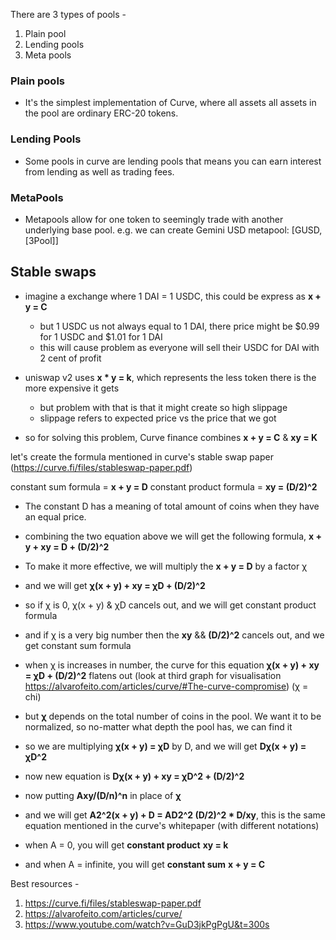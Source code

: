 There are 3 types of pools -

1. Plain pool
2. Lending pools
3. Meta pools

### Plain pools

- It's the simplest implementation of Curve, where all assets all assets in the pool are ordinary ERC-20 tokens.

### Lending Pools

- Some pools in curve are lending pools that means you can earn interest from lending as well as trading fees.

### MetaPools

- Metapools allow for one token to seemingly trade with another underlying base pool. e.g. we can create Gemini USD metapool: [GUSD, [3Pool]]

## Stable swaps

- imagine a exchange where 1 DAI = 1 USDC, this could be express as **x + y = C**
    - but 1 USDC us not always equal to 1 DAI, there price might be $0.99 for 1 USDC and $1.01 for 1 DAI
    - this will cause problem as everyone will sell their USDC for DAI with 2 cent of profit

- uniswap v2 uses **x * y = k**, which represents the less token there is the more expensive it gets
    - but problem with that is that it might create so high slippage
    - slippage refers to expected price vs the price that we got

- so for solving this problem, Curve finance combines **x + y = C** & **xy = K** 

let's create the formula mentioned in curve's stable swap paper (https://curve.fi/files/stableswap-paper.pdf)

constant sum formula = **x + y = D**
constant product formula = **xy = (D/2)^2**

- The constant D has a meaning of total amount of coins when they have an equal price.

- combining the two equation above we will get the following formula, **x + y + xy = D + (D/2)^2**

- To make it more effective, we will multiply the **x + y = D** by a factor χ

- and we will get **χ(x + y) + xy = χD + (D/2)^2**

- so if χ is 0, χ(x + y) & χD cancels out, and we will get constant product formula

- and if χ is a very big number then the **xy** && **(D/2)^2** cancels out, and we get constant sum formula

- when χ is increases in number, the curve for this equation **χ(x + y) + xy = χD + (D/2)^2** flatens out (look at third graph for visualisation https://alvarofeito.com/articles/curve/#The-curve-compromise) (χ = chi)

- but **χ** depends on the total number of coins in the pool. We want it to be normalized, so no-matter what depth the pool has, we can find it

- so we are multiplying **χ(x + y) = χD** by D, and we will get **Dχ(x + y) = χD^2**

- now new equation is **Dχ(x + y) + xy = χD^2 + (D/2)^2**

- now putting **Axy/(D/n)^n** in place of **χ**

- and we will get **A2^2(x + y) + D = AD2^2 (D/2)^2 * D/xy**, this is the same equation mentioned in the curve's whitepaper (with different notations)

- when A = 0, you will get **constant product** **xy = k**
- and when A = infinite, you will get **constant sum** **x + y = C**


Best resources -
1. https://curve.fi/files/stableswap-paper.pdf
2. https://alvarofeito.com/articles/curve/
3. https://www.youtube.com/watch?v=GuD3jkPgPgU&t=300s
